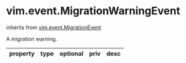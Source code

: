 vim.event.MigrationWarningEvent
===============================
inherits from [vim.event.MigrationEvent](docs/vim.event.MigrationEvent.md)


A migration warning.

| property | type | optional | priv | desc |
|:---------|:-----|:---------|:-----|:-----|



